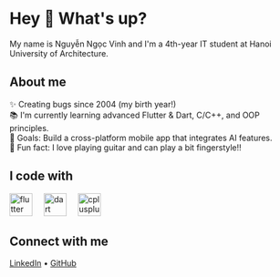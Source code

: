 <h1 align="left">Hey 👋 What's up?</h1>

<p align="left">My name is Nguyễn Ngọc Vinh and I'm a 4th-year IT student at Hanoi University of Architecture.</p>

<h2 align="left">About me</h2>

<p align="left">
  ✨ Creating bugs since 2004 (my birth year!)<br>
  📚 I'm currently learning advanced Flutter & Dart, C/C++, and OOP principles.<br>
  🎯 Goals: Build a cross-platform mobile app that integrates AI features.<br>
  🎲 Fun fact: I love playing guitar and can play a bit fingerstyle!!
</p>

<h2 align="left">I code with</h2>

<div align="left">
  <img src="https://cdn.jsdelivr.net/gh/devicons/devicon/icons/flutter/flutter-original.svg" height="40" alt="flutter logo" />
  <img width="12" />
  <img src="https://cdn.jsdelivr.net/gh/devicons/devicon/icons/dart/dart-original.svg" height="40" alt="dart logo" />
  <img width="12" />
  <img src="https://cdn.jsdelivr.net/gh/devicons/devicon/icons/cplusplus/cplusplus-original.svg" height="40" alt="cplusplus logo" />
  <img width="12" />
  <!-- OOP concept: using a generic UML icon -->
</div>

<h2 align="left">Connect with me</h2>

<p align="left">
  <a href="https://www.linkedin.com/in/ng%E1%BB%8Dc-vinh-nguy%E1%BB%85n-92787827a/">LinkedIn</a> •
  <a href="https://github.com/nguyennocvinh" target="_blank">GitHub</a>
</p>
